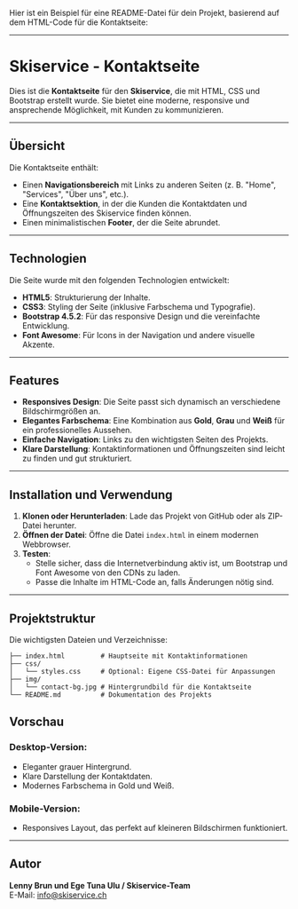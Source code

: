 Hier ist ein Beispiel für eine README-Datei für dein Projekt, basierend auf dem HTML-Code für die Kontaktseite:

---

# Skiservice - Kontaktseite

Dies ist die **Kontaktseite** für den **Skiservice**, die mit HTML, CSS und Bootstrap erstellt wurde. Sie bietet eine moderne, responsive und ansprechende Möglichkeit, mit Kunden zu kommunizieren.

---

## Übersicht

Die Kontaktseite enthält:
- Einen **Navigationsbereich** mit Links zu anderen Seiten (z. B. "Home", "Services", "Über uns", etc.).
- Eine **Kontaktsektion**, in der die Kunden die Kontaktdaten und Öffnungszeiten des Skiservice finden können.
- Einen minimalistischen **Footer**, der die Seite abrundet.

---

## Technologien

Die Seite wurde mit den folgenden Technologien entwickelt:

- **HTML5**: Strukturierung der Inhalte.
- **CSS3**: Styling der Seite (inklusive Farbschema und Typografie).
- **Bootstrap 4.5.2**: Für das responsive Design und die vereinfachte Entwicklung.
- **Font Awesome**: Für Icons in der Navigation und andere visuelle Akzente.

---

## Features

- **Responsives Design**: Die Seite passt sich dynamisch an verschiedene Bildschirmgrößen an.
- **Elegantes Farbschema**: Eine Kombination aus **Gold**, **Grau** und **Weiß** für ein professionelles Aussehen.
- **Einfache Navigation**: Links zu den wichtigsten Seiten des Projekts.
- **Klare Darstellung**: Kontaktinformationen und Öffnungszeiten sind leicht zu finden und gut strukturiert.

---

## Installation und Verwendung

1. **Klonen oder Herunterladen**: Lade das Projekt von GitHub oder als ZIP-Datei herunter.
2. **Öffnen der Datei**: Öffne die Datei `index.html` in einem modernen Webbrowser.
3. **Testen**:
   - Stelle sicher, dass die Internetverbindung aktiv ist, um Bootstrap und Font Awesome von den CDNs zu laden.
   - Passe die Inhalte im HTML-Code an, falls Änderungen nötig sind.

---

## Projektstruktur

Die wichtigsten Dateien und Verzeichnisse:

```
├── index.html         # Hauptseite mit Kontaktinformationen
├── css/
│   └── styles.css     # Optional: Eigene CSS-Datei für Anpassungen
├── img/
│   └── contact-bg.jpg # Hintergrundbild für die Kontaktseite
└── README.md          # Dokumentation des Projekts
```

## Vorschau

### Desktop-Version:
- Eleganter grauer Hintergrund.
- Klare Darstellung der Kontaktdaten.
- Modernes Farbschema in Gold und Weiß.

### Mobile-Version:
- Responsives Layout, das perfekt auf kleineren Bildschirmen funktioniert.

---

## Autor

**Lenny Brun und Ege Tuna Ulu / Skiservice-Team**  
E-Mail: info@skiservice.ch  
